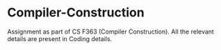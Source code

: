 # Compiler-Construction

Assignment as part of CS F363 (Compiler Construction). All the relevant details are present in Coding details. 
